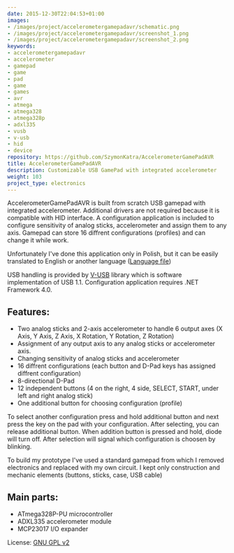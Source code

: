 ```yaml
---
date: 2015-12-30T22:04:53+01:00
images:
- /images/project/accelerometergamepadavr/schematic.png
- /images/project/accelerometergamepadavr/screenshot_1.png
- /images/project/accelerometergamepadavr/screenshot_2.png
keywords:
- accelerometergamepadavr
- accelerometer
- gamepad
- game
- pad
- game
- games
- avr
- atmega
- atmega328
- atmega328p
- adxl335
- vusb
- v-usb
- hid
- device
repository: https://github.com/SzymonKatra/AccelerometerGamePadAVR
title: AccelerometerGamePadAVR
description: Customizable USB GamePad with integrated accelerometer
weight: 103
project_type: electronics
---
```

AccelerometerGamePadAVR is built from scratch USB gamepad with integrated accelerometer.
Additional drivers are not required because it is compatible with HID interface.
A configuration application is included to configure sensitivity of analog sticks, accelerometer and assign them to any axis.
Gamepad can store 16 diffrent configurations (profiles) and can change it while work.

Unfortunately I've done this application only in Polish, but it can be easily translated to English or another language ([Language file](https://github.com/SzymonKatra/AccelerometerGamePadAVR/blob/master/AccelerometerGamePadUtility/AccelerometerGamePadUtility/LanguageDictionary.xaml))

USB handling is provided by [V-USB](https://www.obdev.at/products/vusb/index.html) library which is software implementation of USB 1.1.
Configuration application requires .NET Framework 4.0.

## Features:

- Two analog sticks and 2-axis accelerometer to handle 6 output axes (X Axis, Y Axis, Z Axis, X Rotation, Y Rotation, Z Rotation)
- Assignment of any output axis to any analog sticks or accelerometer axis.
- Changing sensitivity of analog sticks and accelerometer
- 16 diffrent configurations (each button and D-Pad keys has assigned diffrent configuration)
- 8-directional D-Pad
- 12 independent buttons (4 on the right, 4 side, SELECT, START, under left and right analog stick)
- One additional button for choosing configuration (profile)

To select another configuration press and hold additional button and next press the key on the pad with your configuration. After selecting, you can release additional button.
When addition button is pressed and hold, diode will turn off. After selection will signal which configuration is choosen by blinking.

To build my prototype I've used a standard gamepad from which I removed electronics and replaced with my own circuit.
I kept only construction and mechanic elements (buttons, sticks, case, USB cable)

## Main parts:

- ATmega328P-PU microcontroller
- ADXL335 accelerometer module
- MCP23017 I/O expander

License: [GNU GPL v2](https://github.com/SzymonKatra/AccelerometerGamePadAVR/blob/master/License.txt)
